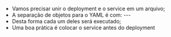 * Vamos precisar unir o deployment e o service em um arquivo;
* A separação de objetos para o YAML é com: ---
* Desta forma cada um deles será executado;
* Uma boa prática é colocar o service antes do deployment
